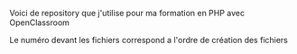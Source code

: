 Voici de repository que j'utilise pour ma formation en PHP avec OpenClassroom

Le numéro devant les fichiers correspond a l'ordre de création des fichiers